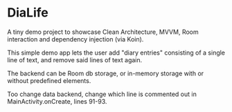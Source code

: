 # DiaLife

A tiny demo project to showcase Clean Architecture, MVVM, Room interaction and dependency injection (via Koin).

This simple demo app lets the user add "diary entries" consisting of a single line of text, and remove said lines of text again.

The backend can be Room db storage, or in-memory storage with or without predefined elements.


Too change data backend, change which line is commented out in MainActivity.onCreate, lines 91-93.

